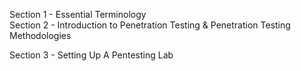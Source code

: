 Section 1 - Essential Terminology <br>
Section 2 - Introduction to Penetration Testing & Penetration Testing Methodologies

Section 3 - Setting Up A Pentesting Lab
